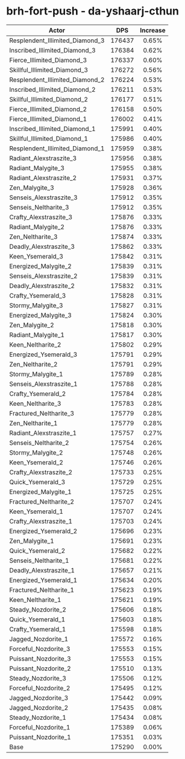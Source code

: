 # brh-fort-push - da-yshaarj-cthun
| Actor | DPS | Increase |
|---|:---:|:---:|
|Resplendent_Illimited_Diamond_3|176437|0.65%|
|Inscribed_Illimited_Diamond_3|176384|0.62%|
|Fierce_Illimited_Diamond_3|176337|0.60%|
|Skillful_Illimited_Diamond_3|176272|0.56%|
|Resplendent_Illimited_Diamond_2|176224|0.53%|
|Inscribed_Illimited_Diamond_2|176211|0.53%|
|Skillful_Illimited_Diamond_2|176177|0.51%|
|Fierce_Illimited_Diamond_2|176158|0.50%|
|Fierce_Illimited_Diamond_1|176002|0.41%|
|Inscribed_Illimited_Diamond_1|175991|0.40%|
|Skillful_Illimited_Diamond_1|175986|0.40%|
|Resplendent_Illimited_Diamond_1|175959|0.38%|
|Radiant_Alexstraszite_3|175956|0.38%|
|Radiant_Malygite_3|175955|0.38%|
|Radiant_Alexstraszite_2|175931|0.37%|
|Zen_Malygite_3|175928|0.36%|
|Senseis_Alexstraszite_3|175912|0.35%|
|Senseis_Neltharite_3|175912|0.35%|
|Crafty_Alexstraszite_3|175876|0.33%|
|Radiant_Malygite_2|175876|0.33%|
|Zen_Neltharite_3|175874|0.33%|
|Deadly_Alexstraszite_3|175862|0.33%|
|Keen_Ysemerald_3|175842|0.31%|
|Energized_Malygite_2|175839|0.31%|
|Senseis_Alexstraszite_2|175839|0.31%|
|Deadly_Alexstraszite_2|175832|0.31%|
|Crafty_Ysemerald_3|175828|0.31%|
|Stormy_Malygite_3|175827|0.31%|
|Energized_Malygite_3|175824|0.30%|
|Zen_Malygite_2|175818|0.30%|
|Radiant_Malygite_1|175817|0.30%|
|Keen_Neltharite_2|175802|0.29%|
|Energized_Ysemerald_3|175791|0.29%|
|Zen_Neltharite_2|175791|0.29%|
|Stormy_Malygite_1|175789|0.28%|
|Senseis_Alexstraszite_1|175788|0.28%|
|Crafty_Ysemerald_2|175784|0.28%|
|Keen_Neltharite_3|175783|0.28%|
|Fractured_Neltharite_3|175779|0.28%|
|Zen_Neltharite_1|175779|0.28%|
|Radiant_Alexstraszite_1|175757|0.27%|
|Senseis_Neltharite_2|175754|0.26%|
|Stormy_Malygite_2|175748|0.26%|
|Keen_Ysemerald_2|175746|0.26%|
|Crafty_Alexstraszite_2|175733|0.25%|
|Quick_Ysemerald_3|175729|0.25%|
|Energized_Malygite_1|175725|0.25%|
|Fractured_Neltharite_2|175707|0.24%|
|Keen_Ysemerald_1|175707|0.24%|
|Crafty_Alexstraszite_1|175703|0.24%|
|Energized_Ysemerald_2|175696|0.23%|
|Zen_Malygite_1|175691|0.23%|
|Quick_Ysemerald_2|175682|0.22%|
|Senseis_Neltharite_1|175681|0.22%|
|Deadly_Alexstraszite_1|175657|0.21%|
|Energized_Ysemerald_1|175634|0.20%|
|Fractured_Neltharite_1|175623|0.19%|
|Keen_Neltharite_1|175621|0.19%|
|Steady_Nozdorite_2|175606|0.18%|
|Quick_Ysemerald_1|175603|0.18%|
|Crafty_Ysemerald_1|175598|0.18%|
|Jagged_Nozdorite_1|175572|0.16%|
|Forceful_Nozdorite_3|175553|0.15%|
|Puissant_Nozdorite_3|175553|0.15%|
|Puissant_Nozdorite_2|175510|0.13%|
|Steady_Nozdorite_3|175506|0.12%|
|Forceful_Nozdorite_2|175495|0.12%|
|Jagged_Nozdorite_3|175442|0.09%|
|Jagged_Nozdorite_2|175435|0.08%|
|Steady_Nozdorite_1|175434|0.08%|
|Forceful_Nozdorite_1|175389|0.06%|
|Puissant_Nozdorite_1|175351|0.03%|
|Base|175290|0.00%|
